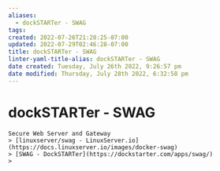 ```yaml
---
aliases:
  - dockSTARTer - SWAG
tags: 
created: 2022-07-26T21:28:25-07:00
updated: 2022-07-29T02:46:28-07:00
title: dockSTARTer - SWAG
linter-yaml-title-alias: dockSTARTer - SWAG
date created: Tuesday, July 26th 2022, 9:26:57 pm
date modified: Thursday, July 28th 2022, 6:32:58 pm
---
```


# dockSTARTer - SWAG

```ad-abstract
Secure Web Server and Gateway
> [linuxserver/swag - LinuxServer.io](https://docs.linuxserver.io/images/docker-swag)
> [SWAG - DockSTARTer](https://dockstarter.com/apps/swag/)
> 

```
